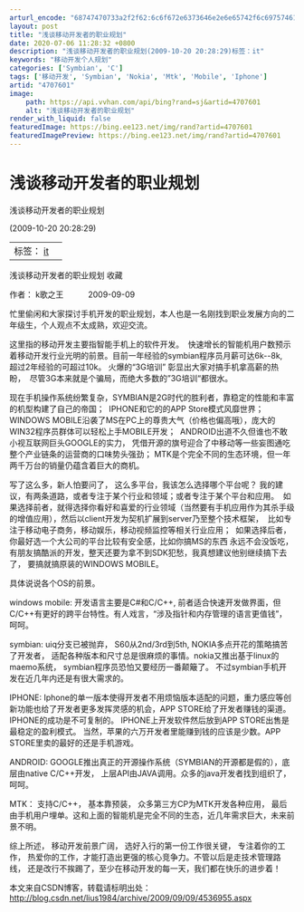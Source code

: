 ```yaml
---
arturl_encode: "68747470733a2f2f62:6c6f672e6373646e2e6e65742f6c697574616f74616f303632:322f61727469636c652f64657461696c732f34373037363031"
layout: post
title: "浅谈移动开发者的职业规划"
date: 2020-07-06 11:28:32 +0800
description: "浅谈移动开发者的职业规划(2009-10-20 20:28:29)标签：it"
keywords: "移动开发个人规划"
categories: ['Symbian', 'C']
tags: ['移动开发', 'Symbian', 'Nokia', 'Mtk', 'Mobile', 'Iphone']
artid: "4707601"
image:
    path: https://api.vvhan.com/api/bing?rand=sj&artid=4707601
    alt: "浅谈移动开发者的职业规划"
render_with_liquid: false
featuredImage: https://bing.ee123.net/img/rand?artid=4707601
featuredImagePreview: https://bing.ee123.net/img/rand?artid=4707601
---
```


# 浅谈移动开发者的职业规划

浅谈移动开发者的职业规划


(2009-10-20 20:28:29)

|  |  |
| --- | --- |
| <script></script> 标签： [it](http://uni.sina.com.cn/c.php?t=blog&k=it&ts=bpost&stype=tag) |  |

浅谈移动开发者的职业规划 收藏
  
作者： k歌之王           2009-09-09

忙里偷闲和大家探讨手机开发的职业规划，本人也是一名刚找到职业发展方向的二年级生，个人观点不太成熟，欢迎交流。

这里指的移动开发主要指智能手机上的软件开发。  快速增长的智能机用户数预示着移动开发行业光明的前景。目前一年经验的symbian程序员月薪可达6k--8k,   超过2年经验的可超过10k。 火爆的“3G培训” 彰显出大家对搞手机拿高薪的热盼，  尽管3G本来就是个骗局，而绝大多数的”3G培训“都很水。

现在手机操作系统纷繁复杂，SYMBIAN是2G时代的胜利者，靠稳定的性能和丰富的机型构建了自己的帝国；  IPHONE和它的的APP Store模式风靡世界； WINDOWS MOBILE沿袭了MS在PC上的尊贵大气（价格也偏高哦），庞大的WIN32程序员群体可以轻松上手MOBILE开发；  ANDROID出道不久但谁也不敢小视互联网巨头GOOGLE的实力， 凭借开源的旗号迎合了中移动等一些妄图通吃整个产业链条的运营商的口味势头强劲； MTK是个完全不同的生态环境，但一年两千万台的销量仍蕴含着巨大的商机。

写了这么多，新人怕要问了， 这么多平台，我该怎么选择哪个平台呢？ 我的建议，有两条道路，或者专注于某个行业和领域；或者专注于某个平台和应用。  如果选择前者，就得选择你看好和喜爱的行业领域（当然要有手机应用作为其杀手级的增值应用），然后以client开发为契机扩展到server乃至整个技术框架，  比如专注于移动电子商务，移动娱乐，移动视频监控等相关行业应用；  如果选择后者，你最好选一个大公司的平台比较有安全感，比如你搞MS的东西 永远不会没饭吃，有朋友搞酷派的开发，整天还要为拿不到SDK犯愁，我真想建议他别继续搞下去了， 要搞就搞原装的WINDOWS MOBILE。

具体说说各个OS的前景。

windows mobile: 开发语言主要是C#和C/C++, 前者适合快速开发做界面，但C/C++有更好的跨平台特性。有人戏言，“涉及指针和内存管理的语言更值钱”，呵呵。
  
symbian: uiq分支已被抛弃， S60从2nd/3rd到5th, NOKIA多点开花的策略搞苦了开发者， 适配各种版本和尺寸总是很麻烦的事情。nokia又推出基于linux的maemo系统， symbian程序员恐怕又要经历一番颠簸了。 不过symbian手机开发在近几年内还是有很大需求的。
  
IPHONE: Iphone的单一版本使得开发者不用烦恼版本适配的问题，重力感应等创新功能也给了开发者更多发挥灵感的机会，APP STORE给了开发者赚钱的渠道。IPHONE的成功是不可复制的。 IPHONE上开发软件然后放到APP STORE出售是最稳定的盈利模式。 当然，苹果的六万开发者里能赚到钱的应该是少数。APP STORE里卖的最好的还是手机游戏。
  
ANDROID: GOOGLE推出真正的开源操作系统（SYMBIAN的开源都是假的），底层由native C/C++开发， 上层API由JAVA调用。众多的java开发者找到组织了， 呵呵。
  
MTK： 支持C/C++， 基本靠预装， 众多第三方CP为MTK开发各种应用， 最后由手机用户埋单。这和上面的智能机是完全不同的生态，近几年需求巨大，未来前景不明。
  
综上所述， 移动开发前景广阔， 选好入行的第一份工作很关键， 专注着你的工作， 热爱你的工作，才能打造出更强的核心竞争力。不管以后是走技术管理路线， 还是改行不挨踢了，至少在移动开发的每一天，我们都在快乐的进步着！

本文来自CSDN博客，转载请标明出处：
<http://blog.csdn.net/lius1984/archive/2009/09/09/4536955.aspx>